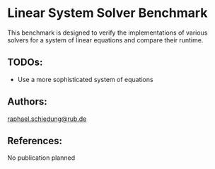 Linear System Solver Benchmark
==============================
This benchmark is designed to verify the implementations of various solvers
for a system of linear equations and compare their runtime.

TODOs:
------
+ Use a more sophisticated system of equations

Authors:
--------
raphael.schiedung@rub.de

References:
-----------
No publication planned
